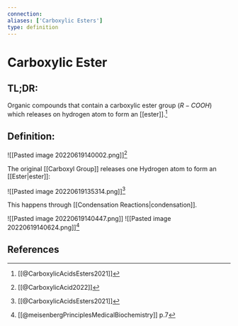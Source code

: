 ```yaml
---
connection:
aliases: ['Carboxylic Esters']
type: definition
---
```


# Carboxylic Ester

## TL;DR:
Organic compounds that contain a carboxylic ester group ($R-COOH$) which releases on hydrogen atom to form an [[ester]].[^1]

## Definition:
![[Pasted image 20220619140002.png]][^2]

The original [[Carboxyl Group]] releases one Hydrogen atom to form an [[Ester|ester]]:

![[Pasted image 20220619135314.png]][^1]

This happens through [[Condensation Reactions|condensation]].

![[Pasted image 20220619140447.png]]
![[Pasted image 20220619140624.png]][^3]

## References
[^1]: [[@CarboxylicAcidsEsters2021]]
[^2]: [[@CarboxylicAcid2022]]
[^3]: [[@meisenbergPrinciplesMedicalBiochemistry]] p.7